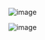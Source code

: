![image](https://user-images.githubusercontent.com/43849911/71659158-8b990280-2d6c-11ea-88f7-ed3153336e28.png)


![image](https://user-images.githubusercontent.com/43849911/71640596-df471580-2cb2-11ea-8e20-8d134576ec98.png)
